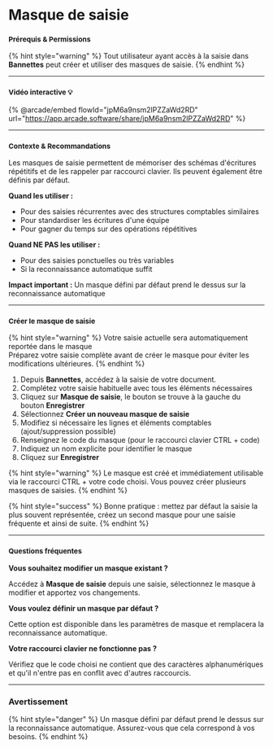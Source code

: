 # Masque de saisie

### <sup>**Prérequis & Permissions**</sup>

{% hint style="warning" %}
Tout utilisateur ayant accès à la saisie dans **Bannettes** peut créer et utiliser des masques de saisie.
{% endhint %}

***

### <sup>Vidéo interactive 💡</sup>

{% @arcade/embed flowId="jpM6a9nsm2lPZZaWd2RD" url="https://app.arcade.software/share/jpM6a9nsm2lPZZaWd2RD" %}

***

### <sup>**Contexte & Recommandations**</sup>

Les masques de saisie permettent de mémoriser des schémas d'écritures répétitifs et de les rappeler par raccourci clavier. Ils peuvent également être définis par défaut.

**Quand les utiliser :**

* Pour des saisies récurrentes avec des structures comptables similaires
* Pour standardiser les écritures d'une équipe
* Pour gagner du temps sur des opérations répétitives

**Quand NE PAS les utiliser :**

* Pour des saisies ponctuelles ou très variables
* Si la reconnaissance automatique suffit

**Impact important :** Un masque défini par défaut prend le dessus sur la reconnaissance automatique

***

### <sup>**Créer le masque de saisie**</sup>

{% hint style="warning" %}
Votre saisie actuelle sera automatiquement reportée dans le masque\
Préparez votre saisie complète avant de créer le masque pour éviter les modifications ultérieures.
{% endhint %}

1. Depuis **Bannettes**, accédez à la saisie de votre document.
2. Complétez votre saisie habituelle avec tous les éléments nécessaires
3. Cliquez sur **Masque de saisie**, le bouton se trouve à la gauche du bouton **Enregistrer**
4. Sélectionnez **Créer un nouveau masque de saisie**
5. Modifiez si nécessaire les lignes et éléments comptables (ajout/suppression possible)
6. Renseignez le code du masque (pour le raccourci clavier CTRL + code)
7. Indiquez un nom explicite pour identifier le masque
8. Cliquez sur **Enregistrer**

{% hint style="warning" %}
Le masque est créé et immédiatement utilisable via le raccourci CTRL + votre code choisi. Vous pouvez créer plusieurs masques de saisies.
{% endhint %}

{% hint style="success" %}
Bonne pratique : mettez par défaut la saisie la plus souvent représentée, créez un second masque pour une saisie fréquente et ainsi de suite.
{% endhint %}

***

### <sup>**Questions fréquentes**</sup>

**Vous souhaitez modifier un masque existant ?**&#x20;

Accédez à **Masque de saisie** depuis une saisie, sélectionnez le masque à modifier et apportez vos changements.

**Vous voulez définir un masque par défaut ?**&#x20;

Cette option est disponible dans les paramètres de masque et remplacera la reconnaissance automatique.

**Votre raccourci clavier ne fonctionne pas ?**&#x20;

Vérifiez que le code choisi ne contient que des caractères alphanumériques et qu'il n'entre pas en conflit avec d'autres raccourcis.

***

### **Avertissement**

{% hint style="danger" %}
Un masque défini par défaut prend le dessus sur la reconnaissance automatique. Assurez-vous que cela correspond à vos besoins.
{% endhint %}
